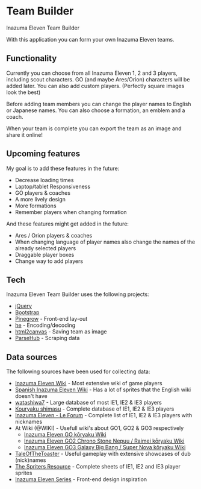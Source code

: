 # Team Builder
Inazuma Eleven Team Builder

With this application you can form your own Inazuma Eleven teams.

## Functionality
Currently you can choose from all Inazuma Eleven 1, 2 and 3 players, including scout characters.
GO (and maybe Ares/Orion) characters will be added later.
You can also add custom players. (Perfectly square images look the best)

Before adding team members you can change the player names to English or Japanese names.
You can also choose a formation, an emblem and a coach.

When your team is complete you can export the team as an image and share it online!

## Upcoming features
My goal is to add these features in the future:
* Decrease loading times
* Laptop/tablet Responsiveness
* GO players & coaches
* A more lively design
* More formations
* Remember players when changing formation

And these features might get added in the future:
* Ares / Orion players & coaches
* When changing language of player names also change the names of the already selected players
* Draggable player boxes
* Change way to add players

## Tech
Inazuma Eleven Team Builder uses the following projects:
* [jQuery](https://jquery.com/)
* [Bootstrap](http://twitter.github.com/bootstrap/)
* [Pinegrow](https://pinegrow.com/) - Front-end lay-out
* [he](https://github.com/mathiasbynens/he/) - Encoding/decoding
* [html2canvas](https://html2canvas.hertzen.com/) - Saving team as image
* [ParseHub](https://www.parsehub.com/) - Scraping data

## Data sources
The following sources have been used for collecting data:
* [Inazuma Eleven Wiki](https://inazuma-eleven.fandom.com) - Most extensive wiki of game players
* [Spanish Inazuma Eleven Wiki](https://inazuma.fandom.com/es/) - Has a lot of sprites that the English wiki doesn't have
* [watashiwa7](http://watashiwa7.altervista.org/) - Large database of most IE1, IE2 & IE3 players
* [Kouryaku shimasu](http://kouryakusimasu.web.fc2.com/) - Complete database of IE1, IE2 & IE3 players
* [Inazuma Eleven - Le Forum](https://inazumaeleven-forum.1fr1.net/t10521-index-des-noms) - Complete list of IE1, IE2 & IE3 players with nicknames
* At Wiki (@WIKI) - Usefull wiki's about GO1, GO2 & GO3 respectively
	* [Inazuma Eleven GO kōryaku Wiki](https://w.atwiki.jp/inazumago)
	* [Inazuma Eleven GO2 Chrono Stone Nepuu / Raimei kōryaku Wiki](https://w.atwiki.jp/inazumago2cs)
	* [Inazuma Eleven GO3 Galaxy Big Bang / Super Nova kōryaku Wiki](https://w.atwiki.jp/inazumago3galaxy)
* [TaleOfTheToaster](https://www.youtube.com/channel/UC653DWfy6x9JTXPlaDfkmlQ) - Useful gameplay with extensive showcases of dub (nick)names
* [The Spriters Resource](https://www.spriters-resource.com/ds_dsi/inazumaeleven3sekaienochousensparkbombertheogre) - Complete sheets of IE1, IE2 and IE3 player sprites
* [Inazuma Eleven Series](http://inazumaelevenseries.com) - Front-end design inspiration